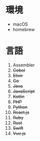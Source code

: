# 環境
- macOS
- homebrew

# 言語
1. Assembler
1. ~~Cobol~~
1. ~~Elixir~~
1. ~~Go~~
1. ~~Java~~
1. ~~JavaScript~~
1. ~~Kotlin~~
1. ~~PHP~~
1. ~~Python~~
1. ~~React.js~~
1. ~~Ruby~~
1. ~~Rust~~
1. ~~Swift~~
1. ~~Vue.js~~
